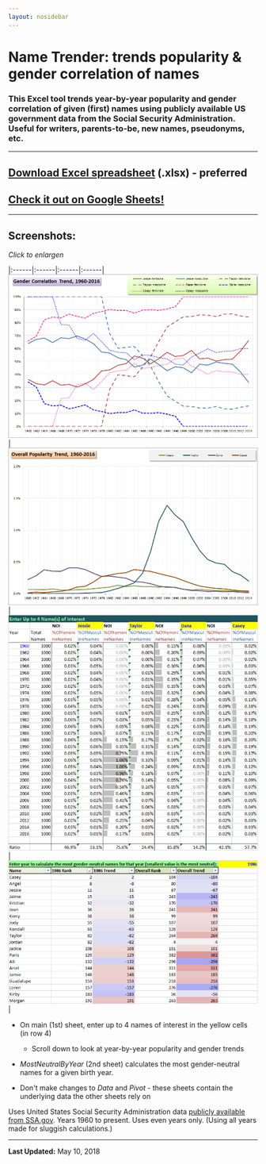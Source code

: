 ```yaml
---
layout: nosidebar
---
```


# Name Trender: trends popularity & gender correlation of names

### This Excel tool trends year-by-year popularity and gender correlation of given (first) names using publicly available US government data from the Social Security Administration. Useful for writers, parents-to-be, new names, pseudonyms, etc.

***

## [Download Excel spreadsheet](NameTrenderUpload.xlsx) (.xlsx) - preferred

## [Check it out on Google Sheets!](https://docs.google.com/spreadsheets/d/1rswNzKmrvqvopxq0AzBfakaSuRcR1Jhru-6UhUBjX0Q/edit?usp=sharing)

***

## Screenshots:

*Click to enlargen*

|:------|:------|:------|:------|
[![1](img1.png)](img1.png) | [![2](img2.png)](img2.png) | [![3](img3.png)](img3.png) | [![4](img4.png)](img4.png) |


* On main (1st) sheet, enter up to 4 names of interest in the yellow cells (in row 4)
  * Scroll down to look at year-by-year popularity and gender trends

* *MostNeutralByYear* (2nd sheet) calculates the most gender-neutral names for a given birth year.

* Don't make changes to *Data* and *Pivot* - these sheets contain the underlying data the other sheets rely on 

Uses United States Social Security Administration data [publicly available from SSA.gov](http://www.ssa.gov/OACT/babynames/index.html). Years 1960 to present. Uses even years only. (Using all years made for sluggish calculations.)

***

**Last Updated:** May 10, 2018
